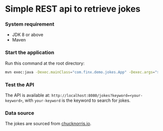 # Simple REST api to retrieve jokes

### System requirement
* JDK 8 or above
* Maven

### Start the application
Run this command at the root directory:
```bash
mvn exec:java -Dexec.mainClass="com.finx.demo.jokes.App" -Dexec.args="server config.yml"
```

### Test the API
The API is available at: `http://localhost:8080/jokes?keyword=<your-keyword>`, with `your-keyword` is the keyword to search for jokes.

### Data source
The jokes are sourced from [chucknorris.io](https://api.chucknorris.io).